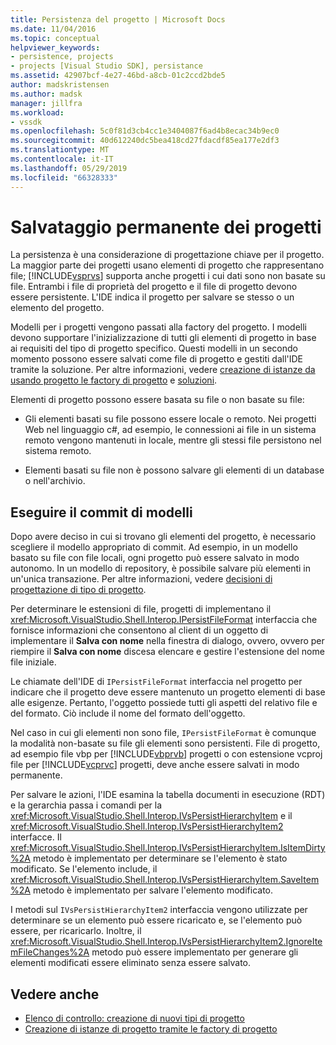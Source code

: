 ```yaml
---
title: Persistenza del progetto | Microsoft Docs
ms.date: 11/04/2016
ms.topic: conceptual
helpviewer_keywords:
- persistence, projects
- projects [Visual Studio SDK], persistance
ms.assetid: 42907bcf-4e27-46bd-a8cb-01c2ccd2bde5
author: madskristensen
ms.author: madsk
manager: jillfra
ms.workload:
- vssdk
ms.openlocfilehash: 5c0f81d3cb4cc1e3404087f6ad4b8ecac34b9ec0
ms.sourcegitcommit: 40d612240dc5bea418cd27fdacdf85ea177e2df3
ms.translationtype: MT
ms.contentlocale: it-IT
ms.lasthandoff: 05/29/2019
ms.locfileid: "66328333"
---
```

# <a name="project-persistence"></a>Salvataggio permanente dei progetti
La persistenza è una considerazione di progettazione chiave per il progetto. La maggior parte dei progetti usano elementi di progetto che rappresentano file; [!INCLUDE[vsprvs](../../code-quality/includes/vsprvs_md.md)] supporta anche progetti i cui dati sono non basate su file. Entrambi i file di proprietà del progetto e il file di progetto devono essere persistente. L'IDE indica il progetto per salvare se stesso o un elemento del progetto.

 Modelli per i progetti vengono passati alla factory del progetto. I modelli devono supportare l'inizializzazione di tutti gli elementi di progetto in base ai requisiti del tipo di progetto specifico. Questi modelli in un secondo momento possono essere salvati come file di progetto e gestiti dall'IDE tramite la soluzione. Per altre informazioni, vedere [creazione di istanze da usando progetto le factory di progetto](../../extensibility/internals/creating-project-instances-by-using-project-factories.md) e [soluzioni](../../extensibility/internals/solutions-overview.md).

 Elementi di progetto possono essere basata su file o non basate su file:

- Gli elementi basati su file possono essere locale o remoto. Nei progetti Web nel linguaggio c#, ad esempio, le connessioni ai file in un sistema remoto vengono mantenuti in locale, mentre gli stessi file persistono nel sistema remoto.

- Elementi basati su file non è possono salvare gli elementi di un database o nell'archivio.

## <a name="commit-models"></a>Eseguire il commit di modelli
 Dopo avere deciso in cui si trovano gli elementi del progetto, è necessario scegliere il modello appropriato di commit. Ad esempio, in un modello basato su file con file locali, ogni progetto può essere salvato in modo autonomo. In un modello di repository, è possibile salvare più elementi in un'unica transazione. Per altre informazioni, vedere [decisioni di progettazione di tipo di progetto](../../extensibility/internals/project-type-design-decisions.md).

 Per determinare le estensioni di file, progetti di implementano il <xref:Microsoft.VisualStudio.Shell.Interop.IPersistFileFormat> interfaccia che fornisce informazioni che consentono al client di un oggetto di implementare il **Salva con nome** nella finestra di dialogo, ovvero, ovvero per riempire il **Salva con nome**  discesa elencare e gestire l'estensione del nome file iniziale.

 Le chiamate dell'IDE di `IPersistFileFormat` interfaccia nel progetto per indicare che il progetto deve essere mantenuto un progetto elementi di base alle esigenze. Pertanto, l'oggetto possiede tutti gli aspetti del relativo file e del formato. Ciò include il nome del formato dell'oggetto.

 Nel caso in cui gli elementi non sono file, `IPersistFileFormat` è comunque la modalità non-basate su file gli elementi sono persistenti. File di progetto, ad esempio file vbp per [!INCLUDE[vbprvb](../../code-quality/includes/vbprvb_md.md)] progetti o con estensione vcproj file per [!INCLUDE[vcprvc](../../code-quality/includes/vcprvc_md.md)] progetti, deve anche essere salvati in modo permanente.

 Per salvare le azioni, l'IDE esamina la tabella documenti in esecuzione (RDT) e la gerarchia passa i comandi per la <xref:Microsoft.VisualStudio.Shell.Interop.IVsPersistHierarchyItem> e il <xref:Microsoft.VisualStudio.Shell.Interop.IVsPersistHierarchyItem2> interfacce. Il <xref:Microsoft.VisualStudio.Shell.Interop.IVsPersistHierarchyItem.IsItemDirty%2A> metodo è implementato per determinare se l'elemento è stato modificato. Se l'elemento include, il <xref:Microsoft.VisualStudio.Shell.Interop.IVsPersistHierarchyItem.SaveItem%2A> metodo è implementato per salvare l'elemento modificato.

 I metodi sul `IVsPersistHierarchyItem2` interfaccia vengono utilizzate per determinare se un elemento può essere ricaricato e, se l'elemento può essere, per ricaricarlo. Inoltre, il <xref:Microsoft.VisualStudio.Shell.Interop.IVsPersistHierarchyItem2.IgnoreItemFileChanges%2A> metodo può essere implementato per generare gli elementi modificati essere eliminato senza essere salvato.

## <a name="see-also"></a>Vedere anche
- [Elenco di controllo: creazione di nuovi tipi di progetto](../../extensibility/internals/checklist-creating-new-project-types.md)
- [Creazione di istanze di progetto tramite le factory di progetto](../../extensibility/internals/creating-project-instances-by-using-project-factories.md)